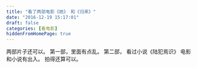 ```yaml
---
title: "看了两部电影《她》 和《归来》"
date: "2016-12-19 15:17:01"
draft: false
categories: [看电影]
hiddenFromHomePage: true
---
```

两部片子还可以。
第一部，里面有点乱。 
第二部， 看过小说《陆犯焉识》  电影和小说有出入。 拍得还算可以。
